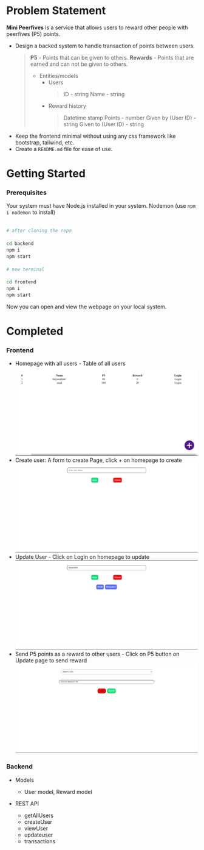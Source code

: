 # Problem Statement

**Mini Peerfives** is a service that allows users to reward other people with peerfives (P5) points.

- Design a backed system to handle transaction of points between users.
  > **P5** - Points that can be given to others.
  > **Rewards** - Points that are earned and can not be given to others.
  >
  > - Entities/models
  >   - Users
  >     > ID - string
  >     > Name - string
  >   - Reward history
  >     > Datetime stamp
  >     > Points - number
  >     > Given by (User ID) - string
  >     > Given to (User ID) - string
- Keep the frontend minimal without using any css framework like bootstrap, tailwind, etc.
- Create a `README.md` file for ease of use.

# Getting Started

### Prerequisites

Your system must have Node.js installed in your system.
Nodemon (use `npm i nodemon` to install)

```bash

# after cloning the repo

cd backend
npm i
npm start

# new terminal

cd frontend
npm i
npm start
```

Now you can open and view the webpage on your local system.

# Completed

### Frontend

- Homepage with all users - Table of all users
  ![Users List View](snapshots/all_users.png)
- Create user: A form to create Page, click + on homepage to create
  ![New User](snapshots/create_user.png)
- Update User - Click on Login on homepage to update
  ![Update User](snapshots/update.png)
- Send P5 points as a reward to other users - Click on P5 button on Update page to send reward
  ![Send Reward](snapshots/send.png)

### Backend

- Models

  - User model, Reward model

- REST API
  - getAllUsers
  - createUser
  - viewUser
  - updateuser
  - transactions
